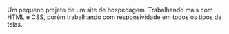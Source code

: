 Um pequeno projeto de um site de hospedagem. Trabalhando mais com HTML e CSS, porém trabalhando com responsividade em todos os tipos de telas.
